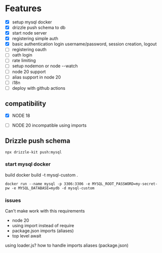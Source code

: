 # Features

- [x] setup mysql docker
- [x] drizzle push schema to db
- [x] start node server
- [x] registering simple auth 
- [x] basic authentication login username/password, session creation, logout 
- [ ] registering oauth
- [ ] oath login
- [ ] rate limiting
- [ ] setup nodemon or node --watch
- [ ] node 20 support
- [ ] alias support in node 20
- [ ] i18n
- [ ] deploy with github actions

## compatibility 
- [x] NODE 18
- [ ] NODE 20 incompatible using imports 


## Drizzle push schema 
```
npx drizzle-kit push:mysql
```

### start mysql docker
build
docker build -t mysql-custom .

```
docker run --name mysql -p 3306:3306 -e MYSQL_ROOT_PASSWORD=my-secret-pw -e MYSQL_DATABASE=mydb -d mysql-custom
```



### issues
Can't make work with this requirements
- node 20
- using import instead of require
- package.json imports (aliases)
- top level await

using loader.js? how to handle imports aliases (package.json)